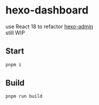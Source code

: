 # hexo-dashboard

use React 18 to refactor [hexo-admin](https://github.com/jaredly/hexo-admin)  
still WIP

## Start

```bash
pnpm i
```

## Build

```bash
pnpm run build
```
